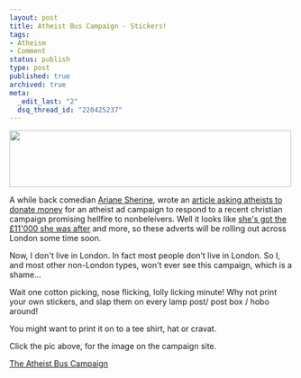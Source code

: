 ```yaml
---
layout: post
title: Atheist Bus Campaign - Stickers!
tags:
- Atheism
- Comment
status: publish
type: post
published: true
archived: true
meta:
  _edit_last: "2"
  dsq_thread_id: "220425237"
---
```

<p class="alignc"><a href="http://www.atheistcampaign.org/wp-content/uploads/2008/10/banner.gif"><img class="alignnone size-full wp-image-128" title="banner" src="http://www.craig-russell.co.uk/wp-content/uploads/2008/10/banner.gif" alt="" width="500" height="101" /></a></p>
<p class="alignc"></p>

A while back comedian <a href="http://arianesherine.blogspot.com/">Ariane Sherine</a>, wrote an <a href="http://www.guardian.co.uk/commentisfree/2008/jun/20/transport.religion">article asking atheists to donate money</a> for an atheist ad campaign to respond to a recent christian campaign promising hellfire to nonbeleivers. Well it looks like <a href="http://www.guardian.co.uk/commentisfree/2008/oct/21/religion-advertising">she's got the £11'000 she was after</a> and more, so these adverts will be rolling out across London some time soon.

Now, I don't live in London. In fact most people don't live in London. So I, and most other non-London types, won't ever see this campaign, which is a shame...

Wait one cotton picking, nose flicking, lolly licking minute! Why not print your own stickers, and slap them on every lamp post/ post box / hobo around!

You might want to print it on to a tee shirt, hat or cravat.

Click the pic above, for the image on the campaign site.

<a href="http://www.atheistcampaign.org/">The Atheist Bus Campaign</a>
